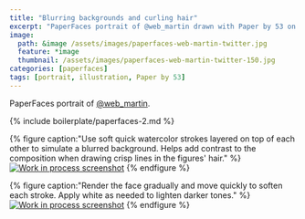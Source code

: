 ```yaml
---
title: "Blurring backgrounds and curling hair"
excerpt: "PaperFaces portrait of @web_martin drawn with Paper by 53 on an iPad."
image: 
  path: &image /assets/images/paperfaces-web-martin-twitter.jpg 
  feature: *image
  thumbnail: /assets/images/paperfaces-web-martin-twitter-150.jpg
categories: [paperfaces]
tags: [portrait, illustration, Paper by 53]
---
```


PaperFaces portrait of [@web_martin](https://twitter.com/web_martin).

{% include boilerplate/paperfaces-2.md %}

{% figure caption:"Use soft quick watercolor strokes layered on top of each other to simulate a blurred background. Helps add contrast to the composition when drawing crisp lines in the figures' hair." %}
[![Work in process screenshot](/assets/images/paperfaces-web-martin-process-1-600.jpg)](/assets/images/paperfaces-web-martin-process-1-lg.jpg)
{% endfigure %}

{% figure caption:"Render the face gradually and move quickly to soften each stroke. Apply white as needed to lighten darker tones." %}
[![Work in process screenshot](/assets/images/paperfaces-web-martin-process-2-600.jpg)](/assets/images/paperfaces-web-martin-process-2-lg.jpg)
{% endfigure %}
